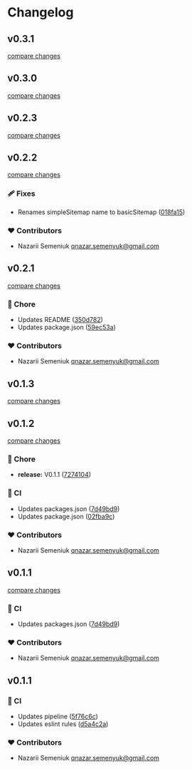# Changelog


## v0.3.1

[compare changes](https://github.com/nazarii-semeniuk/nuxt-basic-sitemap/compare/v0.3.0...v0.3.1)

## v0.3.0

[compare changes](https://github.com/nazarii-semeniuk/nuxt-basic-sitemap/compare/v0.2.3...v0.3.0)

## v0.2.3

[compare changes](https://github.com/nazarii-semeniuk/nuxt-basic-sitemap/compare/v0.2.2...v0.2.3)

## v0.2.2

[compare changes](https://github.com/nazarii-semeniuk/nuxt-basic-sitemap/compare/v0.2.1...v0.2.2)

### 🩹 Fixes

- Renames simpleSitemap name to basicSitemap ([018fa15](https://github.com/nazarii-semeniuk/nuxt-basic-sitemap/commit/018fa15))

### ❤️ Contributors

- Nazarii Semeniuk <qnazar.semenyuk@gmail.com>

## v0.2.1

[compare changes](https://github.com/nazarii-semeniuk/nuxt-basic-sitemap/compare/v0.1.3...v0.2.1)

### 🏡 Chore

- Updates README ([350d782](https://github.com/nazarii-semeniuk/nuxt-basic-sitemap/commit/350d782))
- Updates package.json ([59ec53a](https://github.com/nazarii-semeniuk/nuxt-basic-sitemap/commit/59ec53a))

### ❤️ Contributors

- Nazarii Semeniuk <qnazar.semenyuk@gmail.com>

## v0.1.3

[compare changes](https://github.com/nazarii-semeniuk/nuxt-basic-sitemap/compare/v0.1.2...v0.1.3)

## v0.1.2

[compare changes](https://github.com/nazarii-semeniuk/nuxt-basic-sitemap/compare/v0.1.1...v0.1.2)

### 🏡 Chore

- **release:** V0.1.1 ([7274104](https://github.com/nazarii-semeniuk/nuxt-basic-sitemap/commit/7274104))

### 🤖 CI

- Updates packages.json ([7d49bd9](https://github.com/nazarii-semeniuk/nuxt-basic-sitemap/commit/7d49bd9))
- Updates package.json ([02fba9c](https://github.com/nazarii-semeniuk/nuxt-basic-sitemap/commit/02fba9c))

### ❤️ Contributors

- Nazarii Semeniuk <qnazar.semenyuk@gmail.com>

## v0.1.1

[compare changes](https://github.com/nazarii-semeniuk/nuxt-simple-sitemap/compare/v0.1.1...v0.1.1)

### 🤖 CI

- Updates packages.json ([7d49bd9](https://github.com/nazarii-semeniuk/nuxt-simple-sitemap/commit/7d49bd9))

### ❤️ Contributors

- Nazarii Semeniuk <qnazar.semenyuk@gmail.com>

## v0.1.1


### 🤖 CI

- Updates pipeline ([5f76c6c](https://github.com/your-org/my-module/commit/5f76c6c))
- Updates eslint rules ([d5a4c2a](https://github.com/your-org/my-module/commit/d5a4c2a))

### ❤️ Contributors

- Nazarii Semeniuk <qnazar.semenyuk@gmail.com>

